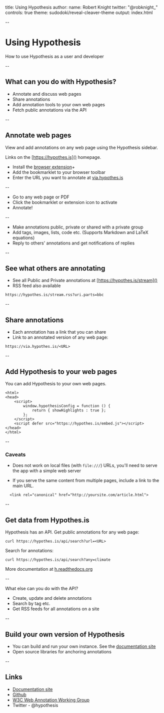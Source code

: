 title: Using Hypothesis
author:
	name: Robert Knight
	twitter: "@robknight_"
controls: true
theme: sudodoki/reveal-cleaver-theme
output: index.html

--

# Using Hypothesis

How to use Hypothesis as a user and developer

--

## What can you do with Hypothesis?

* Annotate and discuss web pages
* Share annotations
* Add annotation tools to your own web pages
* Fetch public annotations via the API

--

## Annotate web pages

View and add annotations on any web page using
the Hypothesis sidebar.

Links on the [https://hypothes.is]() homepage.


* Install the [browser extension](https://chrome.google.com/webstore/detail/bjfhmglciegochdpefhhlphglcehbmek)+
* Add the bookmarklet to your browser toolbar 
* Enter the URL you want to annotate at [via.hypothes.is](https://via.hypothes.is)

--

* Go to any web page or PDF
* Click the bookmarklet or extension icon to activate
* Annotate!

--

* Make annotations public, private or shared with a private group
* Add tags, images, lists, code etc. (Supports Markdown and LaTeX equations)
* Reply to others' annotations and get notifications of replies

--

## See what others are annotating

* See all Public and Private annotations at [https://hypothes.is/stream]()
* RSS feed also available
```
https://hypothes.is/stream.rss?uri.parts=bbc
```

--

## Share annotations

* Each annotation has a link that you can share
* Link to an annotated version of any web page:

```
https://via.hypothes.is/<URL>
```

--

## Add Hypothesis to your web pages

You can add Hypothesis to your own web pages.

```
<html>
<head>
	<script>
		window.hypothesisConfig = function () {
			return { showHighlights : true };
		};
	</script>
	<script defer src="https://hypothes.is/embed.js"></script>
</head>
</html>
```

--

### Caveats

* Does not work on local files (with `file:///`) URLs, you'll need
  to serve the app with a simple web server

* If you serve the same content from multiple pages, include a link
  to the main URL.
```
  <link rel="canonical" href="http://yoursite.com/article.html">
```

--

## Get data from Hypothes.is

Hypothesis has an API. Get public annotations for any web page:

```
curl https://hypothes.is/api/search?url=<URL>
```

Search for annotations:

```
curl https://hypothes.is/api/search?any=climate
```

More documentation at [h.readthedocs.org](https://h.readthedocs.org)

--

What else can you do with the API?

* Create, update and delete annotations
* Search by tag etc.
* Get RSS feeds for all annotations on a site

--

## Build your own version of Hypothesis

* You can build and run your own instance. See the [documentation site](https://h.readthedocs.org)
* Open source libraries for anchoring annotations

--

## Links

* [Documentation site](h.readthedocs.org)
* [Github](https://github.com/hypothesis)
* [W3C Web Annotation Working Group](http://www.w3.org/annotation/)
* Twitter - @hypothesis

